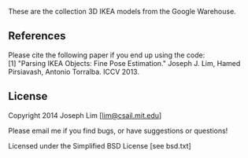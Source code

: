These are the collection 3D IKEA models from the Google Warehouse.

References
----------
Please cite the following paper if you end up using the code:<br>
[1] "Parsing IKEA Objects: Fine Pose Estimation." Joseph J. Lim, Hamed Pirsiavash, Antonio Torralba. ICCV 2013.

License
-------
Copyright 2014 Joseph Lim [lim@csail.mit.edu]

Please email me if you find bugs, or have suggestions or questions!

Licensed under the Simplified BSD License [see bsd.txt] <br>
